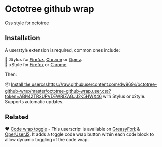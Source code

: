 # Octotree github wrap 

Css style for octotree

## Installation

A userstyle extension is required, common ones include:

🎨 Stylus for [Firefox](https://addons.mozilla.org/en-US/firefox/addon/styl-us/), [Chrome](https://chrome.google.com/webstore/detail/stylus/clngdbkpkpeebahjckkjfobafhncgmne) or [Opera](https://addons.opera.com/en-gb/extensions/details/stylus/).<br>
🎨 xStyle for [Firefox](https://addons.mozilla.org/firefox/addon/xstyle/) or [Chrome](https://chrome.google.com/webstore/detail/xstyle/hncgkmhphmncjohllpoleelnibpmccpj).

Then:

📦 [Install the usercss]()https://raw.githubusercontent.com/dw9694/octotree-github-wrap/master/octotree-github-wrap.user.css?token=ABN42TR2UPVDEWRIZAGJJ2K5HWX46 with Stylus or xStyle. Supports automatic updates.

## Related

&#x2764; [Code wrap toggle](https://github.com/StylishThemes/GitHub-Dark-Script#toggles) - This userscript is available on [GreasyFork](https://greasyfork.org/en/scripts/18789-github-toggle-code-wrap) & [OperUserJS](https://openuserjs.org/scripts/StylishThemes/GitHub_Toggle_Code_Wrap). It adds a toggle code wrap button within each code block to allow dynamic toggling of the code wrap.

